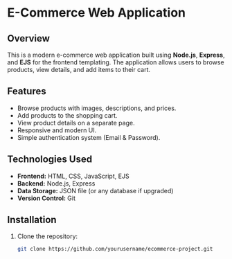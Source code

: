 # E-Commerce Web Application

## Overview
This is a modern e-commerce web application built using **Node.js**, **Express**, and **EJS** for the frontend templating. The application allows users to browse products, view details, and add items to their cart.

## Features
- Browse products with images, descriptions, and prices.
- Add products to the shopping cart.
- View product details on a separate page.
- Responsive and modern UI.
- Simple authentication system (Email & Password).

## Technologies Used
- **Frontend:** HTML, CSS, JavaScript, EJS
- **Backend:** Node.js, Express
- **Data Storage:** JSON file (or any database if upgraded)
- **Version Control:** Git

## Installation
1. Clone the repository:
   ```bash
   git clone https://github.com/yourusername/ecommerce-project.git
